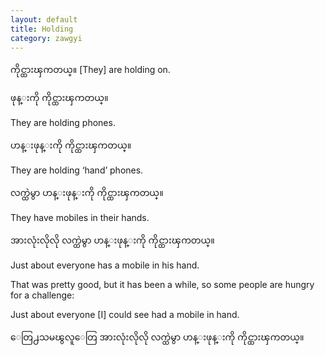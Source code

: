 ```yaml
---
layout: default
title: Holding
category: zawgyi
---
```


<p><span class='zawgyi'>ကိုင္ထားၾကတယ္။</span> [They] are holding on.</p>

<p class='hide-trigger'><span class='zawgyi'>ဖုန္းကို ကိုင္ထားၾကတယ္။</span></p>
<p class='hide-this'>They are holding phones.</p>

<p class='hide-trigger'><span class='zawgyi'>ဟန္းဖုန္းကို ကိုင္ထားၾကတယ္။</span></p>
<p class='hide-this'>They are holding ‘hand’ phones.</p>

<p class='hide-trigger'><span class='zawgyi'>လက္ထဲမွာ ဟန္းဖုန္းကို ကိုင္ထားၾကတယ္။</span></p>
<p class='hide-this'>They have mobiles in their hands.</p>

<p class='hide-trigger'><span class='zawgyi'>အားလုံးလိုလို လက္ထဲမွာ ဟန္းဖုန္းကို ကိုင္ထားၾကတယ္။</span></p>
<p class='hide-this'>Just about everyone has a mobile in his hand.</p>

<p>That was pretty good, but it has been a while, so some people are hungry for a challenge:</p>
<p class='hide-trigger'>Just about everyone [I] could see had a mobile in hand.</p>
<p class='hide-this'><span class='zawgyi'>ေတြ႕သမၽွလူေတြ အားလုံးလိုလို လက္ထဲမွာ ဟန္းဖုန္းကို ကိုင္ထားၾကတယ္။</span></p>
